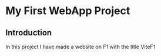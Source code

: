 # My First WebApp Project

## Introduction

In this project I have made a website on F1 with the  title ViteF1
